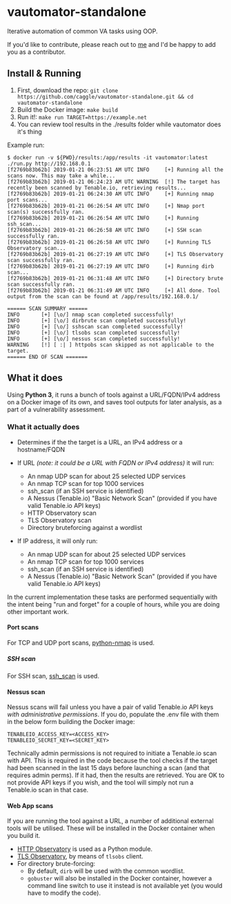 # vautomator-standalone
Iterative automation of common VA tasks using OOP.

If you'd like to contribute, please reach out to [me](https://mozillians.org/en-US/u/Cag/) and I'd be happy to add you as a contributor.

## Install & Running 

1. First, download the repo: `git clone https://github.com/caggle/vautomator-standalone.git && cd vautomator-standalone`
2. Build the Docker image: `make build`
3. Run it!: `make run TARGET=https://example.net`
4. You can review tool results in the ./results folder while vautomator does it's thing

Example run:
```
$ docker run -v ${PWD}/results:/app/results -it vautomator:latest ./run.py http://192.168.0.1
[f2769b83b62b] 2019-01-21 06:23:51 AM UTC INFO     [+] Running all the scans now. This may take a while...
[f2769b83b62b] 2019-01-21 06:24:23 AM UTC WARNING  [!] The target has recently been scanned by Tenable.io, retrieving results...
[f2769b83b62b] 2019-01-21 06:24:30 AM UTC INFO     [+] Running nmap port scans...
[f2769b83b62b] 2019-01-21 06:26:54 AM UTC INFO     [+] Nmap port scan(s) successfully ran.
[f2769b83b62b] 2019-01-21 06:26:54 AM UTC INFO     [+] Running ssh_scan...
[f2769b83b62b] 2019-01-21 06:26:58 AM UTC INFO     [+] SSH scan successfully ran.
[f2769b83b62b] 2019-01-21 06:26:58 AM UTC INFO     [+] Running TLS Observatory scan...
[f2769b83b62b] 2019-01-21 06:27:19 AM UTC INFO     [+] TLS Observatory scan successfully ran.
[f2769b83b62b] 2019-01-21 06:27:19 AM UTC INFO     [+] Running dirb scan...
[f2769b83b62b] 2019-01-21 06:31:48 AM UTC INFO     [+] Directory brute scan successfully ran.
[f2769b83b62b] 2019-01-21 06:31:49 AM UTC INFO     [+] All done. Tool output from the scan can be found at /app/results/192.168.0.1/

====== SCAN SUMMARY ======
INFO       [+] [\o/] nmap scan completed successfully!
INFO       [+] [\o/] dirbrute scan completed successfully!
INFO       [+] [\o/] sshscan scan completed successfully!
INFO       [+] [\o/] tlsobs scan completed successfully!
INFO       [+] [\o/] nessus scan completed successfully!
WARNING    [!] [ :| ] httpobs scan skipped as not applicable to the target.
====== END OF SCAN =======
```

## What it does

Using **Python 3**, it runs a bunch of tools against a URL/FQDN/IPv4 address on a Docker image of its own, and saves tool outputs for later analysis, as a part of a vulnerability assessment.

### What it actually does

* Determines if the the target is a URL, an IPv4 address or a hostname/FQDN
* If URL *(note: it could be a URL with FQDN or IPv4 address)* it will run:
  * An nmap UDP scan for about 25 selected UDP services
  * An nmap TCP scan for top 1000 services
  * ssh_scan (if an SSH service is identified)
  * A Nessus (Tenable.io) "Basic Network Scan" (provided if you have valid Tenable.io API keys)
  * HTTP Observatory scan
  * TLS Observatory scan
  * Directory bruteforcing against a wordlist
  
* If IP address, it will only run:
  * An nmap UDP scan for about 25 selected UDP services
  * An nmap TCP scan for top 1000 services
  * ssh_scan (if an SSH service is identified)
  * A Nessus (Tenable.io) "Basic Network Scan" (provided if you have valid Tenable.io API keys)
  
In the current implementation these tasks are performed sequentially with the intent being "run and forget" for a couple of hours, while you are doing other important work.

#### Port scans

For TCP and UDP port scans, [python-nmap](https://pypi.org/project/python-nmap/) is used.

##### SSH scan

For SSH scan, [ssh_scan](https://github.com/mozilla/ssh_scan) is used.

#### Nessus scan

Nessus scans will fail unless you have a pair of valid Tenable.io API keys *with administrative permissions*. If you do, populate the .env file with them in the below form building the Docker image:

```
TENABLEIO_ACCESS_KEY=<ACCESS_KEY>
TENABLEIO_SECRET_KEY=<SECRET_KEY>
```

Technically admin permissions is not required to initiate a Tenable.io scan with API. This is required in the code because the tool checks if the target had been scanned in the last 15 days before launching a scan (and that requires admin perms). If it had, then the results are retrieved.
You are OK to not provide API keys if you wish, and the tool will simply not run a Tenable.io scan in that case.

#### Web App scans

If you are running the tool against a URL, a number of additional external tools will be utilised. These will be installed in the Docker container when you build it.
* [HTTP Observatory](https://github.com/mozilla/http-observatory) is used as a Python module.
* [TLS Observatory](https://github.com/mozilla/tls-observatory), by means of `tlsobs` client.
* For directory brute-forcing:
  * By default, `dirb` will be used with the common wordlist.
  * `gobuster` will also be installed in the Docker container, however a command line switch to use it instead is not available yet (you would have to modify the code).
